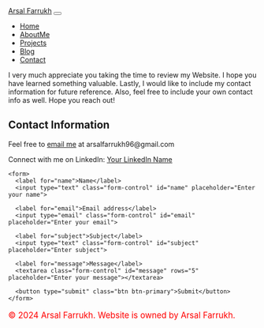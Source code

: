<!DOCTYPE html>
<html lang="en">
<head>
  <meta charset="UTF-8">
  <meta name="viewport" content="width=device-width, initial-scale=1.0">
  <!-- Choose one of the titles based on your preference -->
  <title>Contact - Personal Portfolio</title>
  <link href="https://stackpath.bootstrapcdn.com/bootstrap/4.5.0/css/bootstrap.min.css" rel="stylesheet">
  <link rel="stylesheet" href="css/styles.css">
</head>
<body>
  <!-- Navbar -->
  <nav class="navbar navbar-expand-lg navbar-dark bg-dark">
    <a class="navbar-brand" href="index.html">Arsal Farrukh</a>
    <button class="navbar-toggler" type="button" data-toggle="collapse" data-target="#navbarNav" aria-controls="navbarNav" aria-expanded="false" aria-label="Toggle navigation">
      <span class="navbar-toggler-icon"></span>
    </button>
    <div class="collapse navbar-collapse" id="navbarNav">
      <ul class="navbar-nav ml-auto">
        <li class="nav-item">
          <a class="nav-link" href="index.html">Home</a>
        </li>
        <li class="nav-item active">
          <a class="nav-link" href="https://github.com/arsalfarrukh/Index.html/tree/AboutMe?tab=readme-ov-file">AboutMe</a>
        </li>
        <li class="nav-item active">
          <a class="nav-link" href="projects.html">Projects</a>
        </li>
        <li class="nav-item active">
          <a class="nav-link" href="https://github.com/arsalfarrukh/Index.html/tree/Blog?tab=readme-ov-file">Blog</a>
        </li>
        <li class="nav-item active">
          <a class="nav-link" href="contact.html">Contact</a>
        </li>
      </ul>
    </div>
  </nav>

  <!-- Contact Page Content -->
  <section class="container mt-5">
    <p>I very much appreciate you taking the time to review my Website. I hope you have learned something valuable. Lastly, I would like to include my contact information for future reference. Also, feel free to include your own contact info as well. Hope you reach out!</p>
    <h2>Contact Information</h2>
    <p>Feel free to <a href="mailto:arsalfarrukh96@gmail.com"><i class="far fa-envelope"></i> email me</a> at arsalfarrukh96@gmail.com</p>
    <p>Connect with me on LinkedIn: 
      <a href="https://www.linkedin.com/in/your-linkedin-username" target="_blank"><i class="fab fa-linkedin"></i> Your LinkedIn Name</a>
    </p>
    
    <form>
      <label for="name">Name</label>
      <input type="text" class="form-control" id="name" placeholder="Enter your name">
      
      <label for="email">Email address</label>
      <input type="email" class="form-control" id="email" placeholder="Enter your email">
      
      <label for="subject">Subject</label>
      <input type="text" class="form-control" id="subject" placeholder="Enter subject">
      
      <label for="message">Message</label>
      <textarea class="form-control" id="message" rows="5" placeholder="Enter your message"></textarea>
      
      <button type="submit" class="btn btn-primary">Submit</button>
    </form>
  </section>

  <!-- Footer -->
  <footer class="footer mt-5 py-3 bg-dark text-white">
    <div class="container text-center">
      <p style="color: red; font-size: 1.2em;">&copy; 2024 Arsal Farrukh. Website is owned by Arsal Farrukh.</p>
    </div>
  </footer>

  <script src="https://cdnjs.cloudflare.com/ajax/libs/jquery/3.5.1/jquery.min.js"></script>
  <script src="https://stackpath.bootstrapcdn.com/bootstrap/4.5.1/js/bootstrap.min.js"></script>
</body>
</html>
